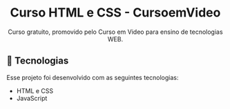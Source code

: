 <h1 align="center"> Curso HTML e CSS - CursoemVideo</h1>

<p align="center">
Curso gratuito, promovido pelo Curso em Video para ensino de tecnologias WEB.
</p>

## 🚀 Tecnologias

Esse projeto foi desenvolvido com as seguintes tecnologias:

- HTML e CSS
- JavaScript